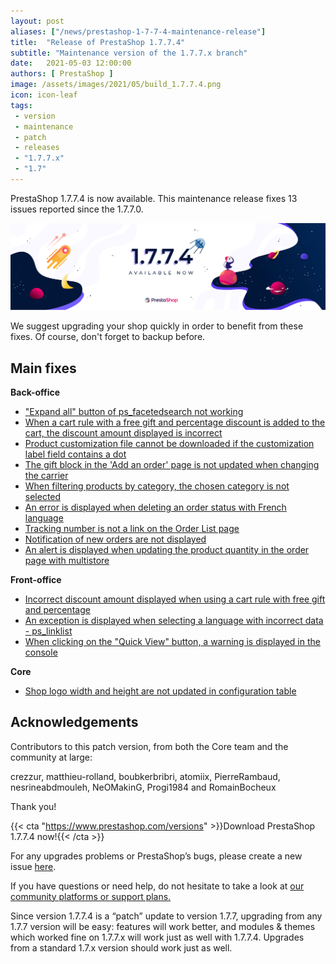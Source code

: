 ```yaml
---
layout: post
aliases: ["/news/prestashop-1-7-7-4-maintenance-release"]
title:  "Release of PrestaShop 1.7.7.4"
subtitle: "Maintenance version of the 1.7.7.x branch"
date:   2021-05-03 12:00:00
authors: [ PrestaShop ]
image: /assets/images/2021/05/build_1.7.7.4.png
icon: icon-leaf
tags:
 - version
 - maintenance
 - patch
 - releases
 - "1.7.7.x"
 - "1.7"
---
```


PrestaShop 1.7.7.4 is now available. This maintenance release fixes 13 issues reported since the 1.7.7.0.

![1.7.7.4 is available!](/assets/images/2021/05/build_1.7.7.4.png)

We suggest upgrading your shop quickly in order to benefit from these fixes. Of course, don't forget to backup before.

## Main fixes

**Back-office**
- ["Expand all" button of ps_facetedsearch not working](https://github.com/PrestaShop/PrestaShop/issues/23558)
- [When a cart rule with a free gift and percentage discount is added to the cart, the discount amount displayed is incorrect](https://github.com/PrestaShop/PrestaShop/issues/22948)
- [Product customization file cannot be downloaded if the customization label field contains a dot](https://github.com/PrestaShop/PrestaShop/issues/24036)
- [The gift block in the 'Add an order' page is not updated when changing the carrier](https://github.com/PrestaShop/PrestaShop/issues/23751)
- [When filtering products by category, the chosen category is not selected](https://github.com/PrestaShop/PrestaShop/issues/23847)
- [An error is displayed when deleting an order status with French language](https://github.com/PrestaShop/PrestaShop/issues/23379)
- [Tracking number is not a link on the Order List page](https://github.com/PrestaShop/PrestaShop/issues/23401)
- [Notification of new orders are not displayed](https://github.com/PrestaShop/PrestaShop/issues/23573)
- [An alert is displayed when updating the product quantity in the order page with multistore](https://github.com/PrestaShop/PrestaShop/issues/21987)

**Front-office**
- [Incorrect discount amount displayed when using a cart rule with free gift and percentage](https://github.com/PrestaShop/PrestaShop/issues/22946)
- [An exception is displayed when selecting a language with incorrect data - ps_linklist](https://github.com/PrestaShop/PrestaShop/issues/23506)
- [When clicking on the "Quick View" button, a warning is displayed in the console](https://github.com/PrestaShop/PrestaShop/issues/21228)

**Core**
- [Shop logo width and height are not updated in configuration table](https://github.com/PrestaShop/PrestaShop/issues/23733)

## Acknowledgements

Contributors to this patch version, from both the Core team and the community at large: 

crezzur, matthieu-rolland, boubkerbribri, atomiix, PierreRambaud, nesrineabdmouleh, NeOMakinG, Progi1984 and RomainBocheux 

Thank you!

{{< cta "https://www.prestashop.com/versions" >}}Download PrestaShop 1.7.7.4 now!{{< /cta >}}

For any upgrades problems or PrestaShop’s bugs, please create a new issue [here](https://github.com/PrestaShop/PrestaShop/issues/new/choose).


If you have questions or need help, do not hesitate to take a look at [our community platforms or support plans.](https://devdocs.prestashop.com/1.7/faq/i-need-help/)

Since version 1.7.7.4 is a “patch” update to version 1.7.7, upgrading from any 1.7.7 version will be easy: features will work better, and modules & themes which worked fine on 1.7.7.x will work just as well with 1.7.7.4. Upgrades from a standard 1.7.x version should work just as well.
